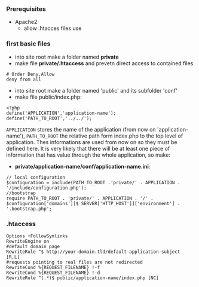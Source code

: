 ### Prerequisites
* Apache2:
  * allow .htacces files use

### first basic files
* into site root make a folder named __private__
* make file __private/.htaccess__ and prevetn direct access to contained files
```
# Order Deny,Allow
deny from all
```
* into site root make a folder named 'public' and its subfolder 'conf'
* make file public/index.php:
```
<?php
define('APPLICATION','application-name');
define('PATH_TO_ROOT','../../');
```
`APPLICATION` stores the name of the application (from now on 'application-name'), `PATH_TO_ROOT` the relative path form index.php to the top level of application. Thes informations are used from now on so they must be defined here.
It is very likely that there will be at least one piece of information that has value through the whole application, so make: 
* __private/application-name/conf/application-name.ini__:
```
// local configuration
$configuration = include(PATH_TO_ROOT .'private/' . APPLICATION . '/include/configuration.php');
//bootstrap
require PATH_TO_ROOT . 'private/' . APPLICATION . '/' . $configuration['domains'][$_SERVER['HTTP_HOST']]['environment'] . '.bootstrap.php';
```
### __.htaccess__
```
Options +FollowSymlinks
RewriteEngine on
#default domain page
RewriteRule ^$ http://your-domain.tld/default-application-subject [R,L]
#requests pointing to real files are not redirected
RewriteCond %{REQUEST_FILENAME} !-f
RewriteCond %{REQUEST_FILENAME} !-d
RewriteRule ^(.*)$ public/application-name/index.php [NC]
```

